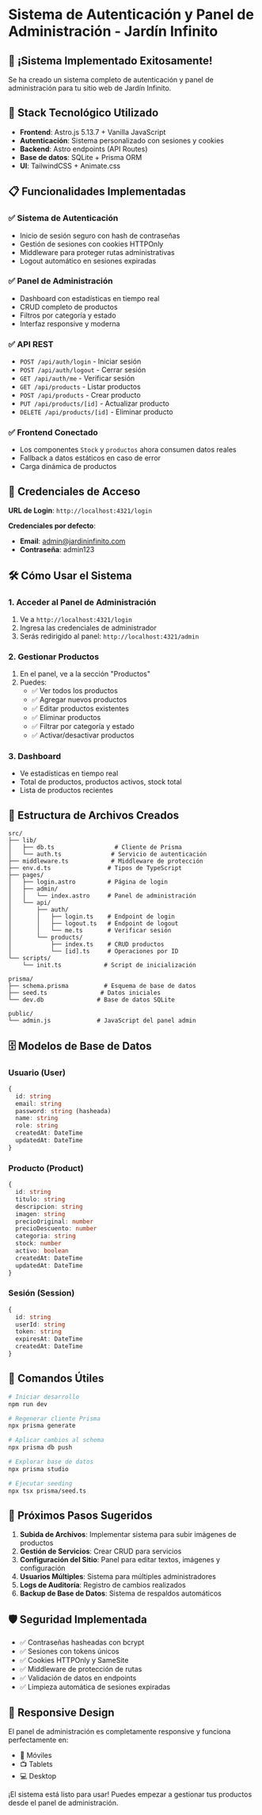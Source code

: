 # Sistema de Autenticación y Panel de Administración - Jardín Infinito

## 🚀 ¡Sistema Implementado Exitosamente!

Se ha creado un sistema completo de autenticación y panel de administración para tu sitio web de Jardín Infinito.

## 🔧 Stack Tecnológico Utilizado

- **Frontend**: Astro.js 5.13.7 + Vanilla JavaScript
- **Autenticación**: Sistema personalizado con sesiones y cookies
- **Backend**: Astro endpoints (API Routes)
- **Base de datos**: SQLite + Prisma ORM
- **UI**: TailwindCSS + Animate.css

## 📋 Funcionalidades Implementadas

### ✅ Sistema de Autenticación
- Inicio de sesión seguro con hash de contraseñas
- Gestión de sesiones con cookies HTTPOnly
- Middleware para proteger rutas administrativas
- Logout automático en sesiones expiradas

### ✅ Panel de Administración
- Dashboard con estadísticas en tiempo real
- CRUD completo de productos
- Filtros por categoría y estado
- Interfaz responsive y moderna

### ✅ API REST
- `POST /api/auth/login` - Iniciar sesión
- `POST /api/auth/logout` - Cerrar sesión
- `GET /api/auth/me` - Verificar sesión
- `GET /api/products` - Listar productos
- `POST /api/products` - Crear producto
- `PUT /api/products/[id]` - Actualizar producto
- `DELETE /api/products/[id]` - Eliminar producto

### ✅ Frontend Conectado
- Los componentes `Stock` y `productos` ahora consumen datos reales
- Fallback a datos estáticos en caso de error
- Carga dinámica de productos

## 🔐 Credenciales de Acceso

**URL de Login**: `http://localhost:4321/login`

**Credenciales por defecto**:
- **Email**: admin@jardininfinito.com
- **Contraseña**: admin123

## 🛠️ Cómo Usar el Sistema

### 1. Acceder al Panel de Administración
1. Ve a `http://localhost:4321/login`
2. Ingresa las credenciales de administrador
3. Serás redirigido al panel: `http://localhost:4321/admin`

### 2. Gestionar Productos
1. En el panel, ve a la sección "Productos"
2. Puedes:
   - ✅ Ver todos los productos
   - ✅ Agregar nuevos productos
   - ✅ Editar productos existentes
   - ✅ Eliminar productos
   - ✅ Filtrar por categoría y estado
   - ✅ Activar/desactivar productos

### 3. Dashboard
- Ve estadísticas en tiempo real
- Total de productos, productos activos, stock total
- Lista de productos recientes

## 📁 Estructura de Archivos Creados

```
src/
├── lib/
│   ├── db.ts                 # Cliente de Prisma
│   └── auth.ts              # Servicio de autenticación
├── middleware.ts            # Middleware de protección
├── env.d.ts                # Tipos de TypeScript
├── pages/
│   ├── login.astro         # Página de login
│   ├── admin/
│   │   └── index.astro     # Panel de administración
│   └── api/
│       ├── auth/
│       │   ├── login.ts    # Endpoint de login
│       │   ├── logout.ts   # Endpoint de logout
│       │   └── me.ts       # Verificar sesión
│       └── products/
│           ├── index.ts    # CRUD productos
│           └── [id].ts     # Operaciones por ID
└── scripts/
    └── init.ts            # Script de inicialización

prisma/
├── schema.prisma          # Esquema de base de datos
├── seed.ts               # Datos iniciales
└── dev.db               # Base de datos SQLite

public/
└── admin.js             # JavaScript del panel admin
```

## 🗄️ Modelos de Base de Datos

### Usuario (User)
```typescript
{
  id: string
  email: string
  password: string (hasheada)
  name: string
  role: string
  createdAt: DateTime
  updatedAt: DateTime
}
```

### Producto (Product)
```typescript
{
  id: string
  titulo: string
  descripcion: string
  imagen: string
  precioOriginal: number
  precioDescuento: number
  categoria: string
  stock: number
  activo: boolean
  createdAt: DateTime
  updatedAt: DateTime
}
```

### Sesión (Session)
```typescript
{
  id: string
  userId: string
  token: string
  expiresAt: DateTime
  createdAt: DateTime
}
```

## 🔧 Comandos Útiles

```bash
# Iniciar desarrollo
npm run dev

# Regenerar cliente Prisma
npx prisma generate

# Aplicar cambios al schema
npx prisma db push

# Explorar base de datos
npx prisma studio

# Ejecutar seeding
npx tsx prisma/seed.ts
```

## 🚀 Próximos Pasos Sugeridos

1. **Subida de Archivos**: Implementar sistema para subir imágenes de productos
2. **Gestión de Servicios**: Crear CRUD para servicios
3. **Configuración del Sitio**: Panel para editar textos, imágenes y configuración
4. **Usuarios Múltiples**: Sistema para múltiples administradores
5. **Logs de Auditoría**: Registro de cambios realizados
6. **Backup de Base de Datos**: Sistema de respaldos automáticos

## 🛡️ Seguridad Implementada

- ✅ Contraseñas hasheadas con bcrypt
- ✅ Sesiones con tokens únicos
- ✅ Cookies HTTPOnly y SameSite
- ✅ Middleware de protección de rutas
- ✅ Validación de datos en endpoints
- ✅ Limpieza automática de sesiones expiradas

## 📱 Responsive Design

El panel de administración es completamente responsive y funciona perfectamente en:
- 📱 Móviles
- 📺 Tablets  
- 💻 Desktop

¡El sistema está listo para usar! Puedes empezar a gestionar tus productos desde el panel de administración.
